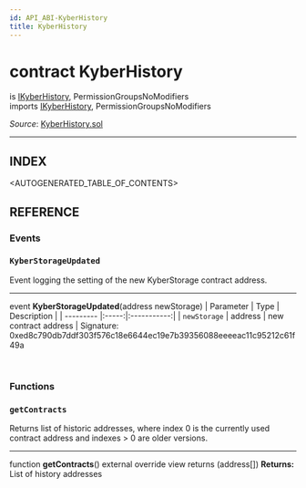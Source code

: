 ```yaml
---
id: API_ABI-KyberHistory
title: KyberHistory
---
```

[//]: # (tagline)
# contract KyberHistory
is [IKyberHistory](api_abi-ikyberhistory.md), PermissionGroupsNoModifiers\
imports [IKyberHistory](api_abi-ikyberhistory.md), PermissionGroupsNoModifiers

*Source*: [KyberHistory.sol](https://github.com/KyberNetwork/smart-contracts/blob/master/contracts/KyberHistory.sol)
___

## INDEX

<AUTOGENERATED_TABLE_OF_CONTENTS>

## REFERENCE

### Events

### `KyberStorageUpdated`
Event logging the setting of the new KyberStorage contract address.
___
event __KyberStorageUpdated__(address newStorage)
| Parameter | Type  | Description |
| --------- |:-----:|:-----------:|
| `newStorage` | address | new contract address |
Signature: 0xed8c790db7ddf303f576c18e6644ec19e7b39356088eeeeac11c95212c61f49a

<br />

### Functions
 
### `getContracts`
Returns list of historic addresses, where index 0 is the currently used contract address and indexes > 0 are older versions.
___
function __getContracts__() external override view returns (address[])
**Returns:**\
List of history addresses
